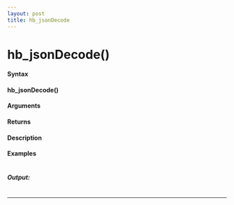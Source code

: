 ```yaml
---
layout: post
title: hb_jsonDecode
---
```


# hb_jsonDecode()


#### Syntax

#### hb_jsonDecode()

#### Arguments

#### Returns

#### Description

#### Examples

```

```

##### Output:

```

```

---
